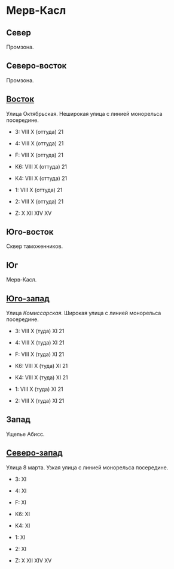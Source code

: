 # Мерв-Касл

## Север

Промзона.

## Северо-восток

Промзона.

## [Восток](./10600040.md)

Улица Октябрьская.
Неширокая улица с линией монорельса посередине.

* 3:    VIII    X (оттуда)
        21
* 4:    VIII    X (оттуда)
        21
* F:    VIII    X (оттуда)
        21

* K6:   VIII    X (оттуда)
        21
* K4:   VIII    X (оттуда)
        21
* 1:    VIII    X (оттуда)
        21
* 2:    VIII    X (оттуда)
        21

* Z:    X   XII XIV XV

## Юго-восток

Сквер таможенников.

## Юг

Мерв-Касл.

## [Юго-запад](./10570060.md)

Улица *Комиссарская*.
Широкая улица с линией монорельса посередине.

* 3:    VIII    X (туда)    XI
        21
* 4:    VIII    X (туда)    XI
        21
* F:    VIII    X (туда)    XI
        21

* K6:   VIII    X (туда)    XI
        21
* K4:   VIII    X (туда)    XI
        21
* 1:    VIII    X (туда)    XI
        21
* 2:    VIII    X (туда)    XI
        21

## Запад

Ущелье Абисс.

## [Северо-запад](./10575035.md)

Улица 8 марта.
Узкая улица с линией монорельса посередине.

* 3:    XI
* 4:    XI
* F:    XI

* K6:   XI
* K4:   XI
* 1:    XI
* 2:    XI

* Z:    X   XII XIV XV
